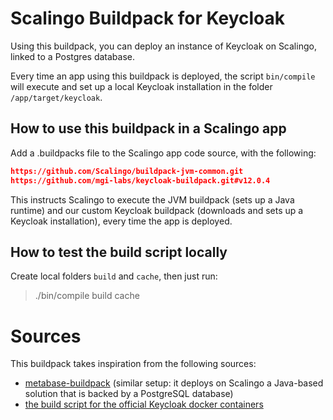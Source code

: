 # Scalingo Buildpack for Keycloak

Using this buildpack, you can deploy an instance of Keycloak on Scalingo, linked to a Postgres database.

Every time an app using this buildpack is deployed, the script `bin/compile` will execute and set up a local Keycloak installation in the folder `/app/target/keycloak`.

## How to use this buildpack in a Scalingo app

Add a .buildpacks file to the Scalingo app code source, with the following:

```json
https://github.com/Scalingo/buildpack-jvm-common.git
https://github.com/mgi-labs/keycloak-buildpack.git#v12.0.4
```

This instructs Scalingo to execute the JVM buildpack (sets up a Java runtime) and our custom Keycloak buildpack (downloads and sets up a Keycloak installation), every time the app is deployed.

## How to test the build script locally

Create local folders `build` and `cache`, then just run:

> ./bin/compile build cache

# Sources

This buildpack takes inspiration from the following sources:
- [metabase-buildpack](https://github.com/metabase/metabase-buildpack) (similar setup: it deploys on Scalingo a Java-based solution that is backed by a PostgreSQL database)
- [the build script for the official Keycloak docker containers](https://github.com/keycloak/keycloak-containers/blob/master/server/tools/build-keycloak.sh)
